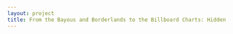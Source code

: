 ```yaml
--- 
layout: project 
title: From the Bayous and Borderlands to the Billboard Charts: Hidden Collections of American Vernacular Music and Cultural and Political Expression
---
```



